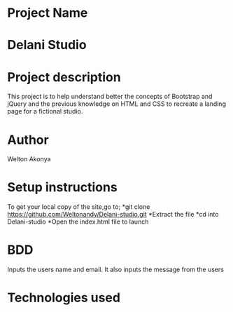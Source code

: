 # Project Name
# Delani Studio

# Project description
This project is to help understand better the concepts of  Bootstrap and jQuery
and the previous knowledge on HTML and CSS to recreate a landing page for a
fictional studio.

# Author
Welton Akonya

# Setup instructions
To get your local copy of the site,go to;
*git clone https://github.com/Weltonandy/Delani-studio.git
*Extract the file
*cd into Delani-studio
*Open the index.html file to launch

# BDD
Inputs the users name and email.
It also inputs the message from the users

# Technologies used

